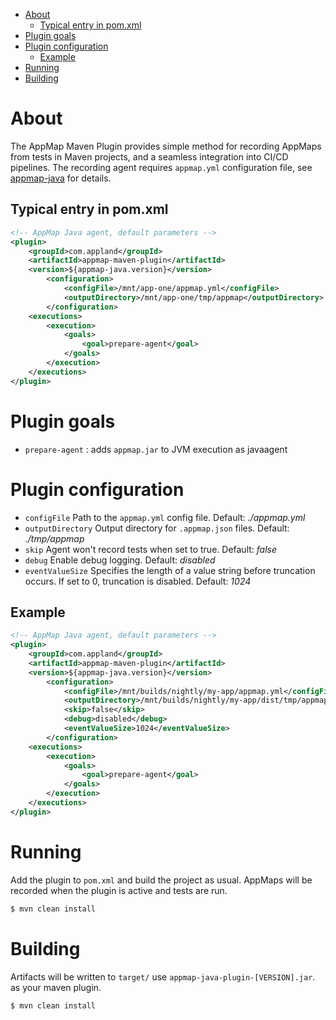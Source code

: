 - [About](#about)
  - [Typical entry in pom.xml](#typical-entry-in-pomxml)
- [Plugin goals](#plugin-goals)
- [Plugin configuration](#plugin-configuration)
  - [Example](#example)
- [Running](#running)
- [Building](#building)

# About

The AppMap Maven Plugin provides simple method for recording AppMaps from tests in Maven projects, and a seamless integration into CI/CD pipelines. The recording agent requires `appmap.yml` configuration file, see [appmap-java](../README.md) for details.

## Typical entry in pom.xml
```xml
<!-- AppMap Java agent, default parameters -->
<plugin>
    <groupId>com.appland</groupId>
    <artifactId>appmap-maven-plugin</artifactId>
    <version>${appmap-java.version}</version>
        <configuration>
            <configFile>/mnt/app-one/appmap.yml</configFile>
            <outputDirectory>/mnt/app-one/tmp/appmap</outputDirectory>
        </configuration>
    <executions>
        <execution>
            <goals>
                <goal>prepare-agent</goal>
            </goals>
        </execution>
    </executions>
</plugin>
```

# Plugin goals
- `prepare-agent` : adds `appmap.jar` to JVM execution as javaagent

# Plugin configuration
- `configFile` Path to the `appmap.yml` config file. Default: _./appmap.yml_
- `outputDirectory` Output directory for `.appmap.json` files. Default: _./tmp/appmap_
- `skip` Agent won't record tests when set to true. Default: _false_ 
- `debug` Enable debug logging. Default: _disabled_
- `eventValueSize` Specifies the length of a value string before truncation occurs. If set to 0, truncation is disabled. Default: _1024_

## Example
```xml
<!-- AppMap Java agent, default parameters -->
<plugin>
    <groupId>com.appland</groupId>
    <artifactId>appmap-maven-plugin</artifactId>
    <version>${appmap-java.version}</version>
        <configuration>
            <configFile>/mnt/builds/nightly/my-app/appmap.yml</configFile>
            <outputDirectory>/mnt/builds/nightly/my-app/dist/tmp/appmap</outputDirectory>
            <skip>false</skip>
            <debug>disabled</debug>
            <eventValueSize>1024</eventValueSize>
        </configuration>
    <executions>
        <execution>
            <goals>
                <goal>prepare-agent</goal>
            </goals>
        </execution>
    </executions>
</plugin>
```

# Running
Add the plugin to `pom.xml` and build the project as usual. AppMaps will be recorded when the plugin is active and tests are run.

```bash
$ mvn clean install
```

# Building

Artifacts will be written to `target/` use `appmap-java-plugin-[VERSION].jar`. as your maven plugin.

```bash
$ mvn clean install
```